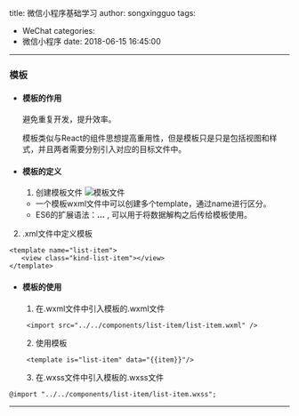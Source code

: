 title: 微信小程序基础学习
author: songxingguo
tags:
  - WeChat
categories:
  - 微信小程序
date: 2018-06-15 16:45:00
---
### 模板
- #### 模板的作用
   避免重复开发，提升效率。
   
   模板类似与React的组件思想提高重用性，但是模板只是只是包括视图和样式，并且两者需要分别引入对应的目标文件中。

- #### 模板的定义
  1. 创建模板文件
  ![模板文件](http://p9myzkds7.bkt.clouddn.com/%E6%A8%A1%E6%9D%BF%E6%96%87%E4%BB%B6.png)
 
   - 一个模板wxml文件中可以创建多个template，通过name进行区分。
   -  ES6的扩展语法：**...** , 可以用于将数据解构之后传给模板使用。

 2. .xml文件中定义模板
```
<template name="list-item">
   <view class="kind-list-item"></view>
</template>
```
<!-- more -->

- #### 模板的使用

  1. 在.wxml文件中引入模板的.wxml文件
  ```
   <import src="../../components/list-item/list-item.wxml" />
  ```
  2. 使用模板
  ```
   <template is="list-item" data="{{item}}"/>
  ```
  3. 在.wxss文件中引入模板的.wxss文件
 ```
 @import "../../components/list-item/list-item.wxss";
 ```  
---